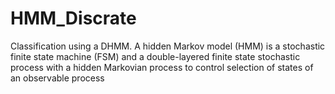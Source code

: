 # HMM_Discrate
Classification using a DHMM. A hidden Markov model (HMM) is a stochastic finite state machine (FSM) and a double-layered finite state stochastic process with a hidden Markovian process to control selection of states of an observable process
